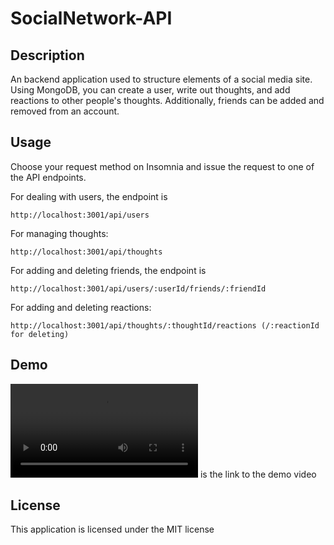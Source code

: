 # SocialNetwork-API

## Description

An backend application used to structure elements of a social media site. Using MongoDB, you can create a user, write out thoughts, and add reactions to other people's thoughts. Additionally, friends can be added and removed from an account.

## Usage

Choose your request method on Insomnia and issue the request to one of the API endpoints.

For dealing with users, the endpoint is

```
http://localhost:3001/api/users
```

For managing thoughts:

```
http://localhost:3001/api/thoughts
```

For adding and deleting friends, the endpoint is

```
http://localhost:3001/api/users/:userId/friends/:friendId
```

For adding and deleting reactions:

```
http://localhost:3001/api/thoughts/:thoughtId/reactions (/:reactionId for deleting)
```

## Demo

![Here](./assets/demo.webm) is the link to the demo video

## License

This application is licensed under the MIT license
